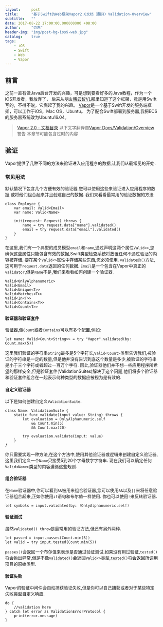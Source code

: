 ```yaml
---
layout:     post
title:      "基于Swift的Web框架Vapor2.0文档（翻译）Validation-Overview"
subtitle:   ""
date: 2017-08-22 17:00:00.000000000 +08:00
author:     "范东"
header-img: "img/post-bg-ios9-web.jpg"
catalog:    true
tags:
    - iOS
    - Swift
    - Web
    - Vapor
---
```

## 前言
之前一直有做Java后台开发的兴趣，可是想到要看好多的Java教程，作为一个iOS开发者，我放弃了，
后来从朋友[韩云智VL](http://www.jianshu.com/u/92f7630a351b)那里知道了这个框架，竟是用Swift写的，不得不说，它燃起了我的兴趣。
[Vapor](http://vapor.codes)是一个基于Swift开发的服务端框架，可以工作于iOS，Mac OS，Ubuntu。
为了配合Swift部署到服务器,我把ECS的服务器系统改为Ubuntu16.04。
> [Vapor 2.0 - 文档目录](https://github.com/fandongtongxue/VaporDoc/blob/master/README.md)
> 以下文字翻译自[Vapor Docs/Validation/Overview](https://docs.vapor.codes/2.0/validation/overview/)
>警告
>本章节可能包含过时的内容

## 验证
Vapor提供了几种不同的方法来验证进入应用程序的数据,让我们从最常见的开始.
### 常见用法
默认情况下包含几个方便有效的验证器,您可以使用这些来验证进入应用程序的数据,或将他们组合起来并且创建自己的数据.
我们来看看最常用的验证数据的方法

```
class Employee {
    var email: Valid<Email>
    var name: Valid<Name>

    init(request: Request) throws {
        name = try request.data["name"].validated()
        email = try request.data["email"].validated()
    }
}
```
在这里,我们有一个典型的成员模型`email`和`name`,通过声明这两个属性`Valid<>`,您确保这些属性只能包含有效的数据,Swift类型检查系统将放置任何不通过验证的内容被存储.
要在某个`Valid<>`属性中存储某些东西,您必须使用`.validate的()`方法,这可用于`request.data`返回的任何数据.
`Email`是一个包含在Vapor中真正的`validator`,但是`Name`不是,我们来看看如何创建一个验证器.

```
Valid<OnlyAlphanumeric>
Valid<Email>
Valid<Unique<T>>
Valid<Matches<T>>
Valid<In<T>>
Valid<Contains<T>>
Valid<Count<T>>
```
#### 验证器和验证套件
验证器,像`Count`或者`Contains`可以有多个配置,例如:

```
let name: Valid<Count<String>> = try "Vapor".validated(by: Count.max(5))
```
这里我们验证的字符串`String`最多是5个字符长,`Valid<Count>`类型告诉我们,被验证的字符串是一定的数量,但是他并没有告诉到底这个数量是多少,被验证的字符串是小于三个字符或者超过一百万个字符.
因此,验证器他们并不想一些应用程序所希望的那样安全,但是验证套件(ValidationSuites)解决了这个问题,他们将多个验证器和验证套件组合在一起表示何种类型的数据应被视为是有效的.
#### 自定义验证器
以下是如何创建自定义`ValidationSuite`.

```
class Name: ValidationSuite {
    static func validate(input value: String) throws {
        let evaluation = OnlyAlphanumeric.self
            && Count.min(5)
            && Count.max(20)

        try evaluation.validate(input: value)
    }
}
```
你只需要实现一种方法,在这个方法中,使用其他验证器或逻辑来创建自定义验证器,这里我们定义一个`Name`只接受5到20个字母数字字符串.
现在我们可以确定任何`Valid<Name>`类型的内容遵循这些规则.
#### 组合验证器
在`Name`验证器中,你可以看到`&&`被用来组合验证器,您可以使用`&&`以及`||`来将任意验证器组合起来,正如你使用`if`语句和布尔值一样使用.
你也可以使用`!`来反转验证器.

```
let symbols = input.validated(by: !OnlyAlphanumeric.self)
```
#### 验证测试
虽然`validated() throw`是最常用的验证方法,但还有另外两种.

```
let passed = input.passes(Count.min(5))
let valid = try input.tested(Count.min(5))
```
`passes()`会返回一个布尔值来表示是否通过验证测试,如果没有用过验证,`tested()`将会抛出异常,但是不像`validated()`会返回`Valid<>`类型,`tested()`将会返回所调用项目的原始类型.
#### 验证失败
Vapor的验证中间件会自动捕获验证失败,但是你可以自己捕获或者对于某些特定失败类型自定义响应.

```
do {
    //validation here
} catch let error as ValidationErrorProtocol {
    print(error.message)
}
```